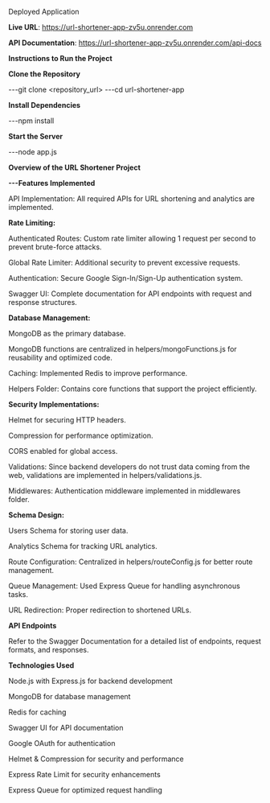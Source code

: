 Deployed Application

**Live URL**: https://url-shortener-app-zv5u.onrender.com

**API Documentation**: https://url-shortener-app-zv5u.onrender.com/api-docs

**Instructions to Run the Project**

**Clone the Repository**

---git clone <repository_url>
---cd url-shortener-app

**Install Dependencies**

---npm install

**Start the Server**

---node app.js

**Overview of the URL Shortener Project**

**---Features Implemented**

API Implementation: All required APIs for URL shortening and analytics are implemented.

**Rate Limiting:**

Authenticated Routes: Custom rate limiter allowing 1 request per second to prevent brute-force attacks.

Global Rate Limiter: Additional security to prevent excessive requests.

Authentication: Secure Google Sign-In/Sign-Up authentication system.

Swagger UI: Complete documentation for API endpoints with request and response structures.

**Database Management:**

MongoDB as the primary database.

MongoDB functions are centralized in helpers/mongoFunctions.js for reusability and optimized code.

Caching: Implemented Redis to improve performance.

Helpers Folder: Contains core functions that support the project efficiently.

**Security Implementations:**

Helmet for securing HTTP headers.

Compression for performance optimization.

CORS enabled for global access.

Validations: Since backend developers do not trust data coming from the web, validations are implemented in helpers/validations.js.

Middlewares: Authentication middleware implemented in middlewares folder.

**Schema Design:**

Users Schema for storing user data.

Analytics Schema for tracking URL analytics.

Route Configuration: Centralized in helpers/routeConfig.js for better route management.

Queue Management: Used Express Queue for handling asynchronous tasks.

URL Redirection: Proper redirection to shortened URLs.

**API Endpoints**

Refer to the Swagger Documentation for a detailed list of endpoints, request formats, and responses.

**Technologies Used**

Node.js with Express.js for backend development

MongoDB for database management

Redis for caching

Swagger UI for API documentation

Google OAuth for authentication

Helmet & Compression for security and performance

Express Rate Limit for security enhancements

Express Queue for optimized request handling
